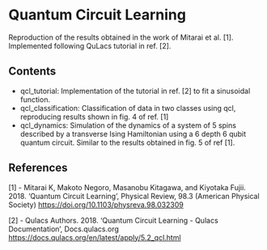 # Quantum Circuit Learning

Reproduction of the results obtained in the work of Mitarai et al. [1]. Implemented following QuLacs tutorial in ref. [2].

## Contents
- qcl_tutorial: Implementation of the tutorial in ref. [2] to fit a sinusoidal function.
- qcl_classification: Classification of data in two classes using qcl, reproducing results shown in fig. 4 of ref. [1]
- qcl_dynamics: Simulation of the dynamics of a system of 5 spins described by a transverse Ising Hamiltonian using a 6 depth 6 qubit quantum circuit. Similar to the results obtained in fig. 5 of ref [1].

## References
[1] - Mitarai K, Makoto Negoro, Masanobu Kitagawa, and Kiyotaka Fujii. 2018. ‘Quantum Circuit Learning’, Physical Review, 98.3 (American Physical Society) <https://doi.org/10.1103/physreva.98.032309>

[2] - Qulacs Authors. 2018. ‘Quantum Circuit Learning  - Qulacs  Documentation’, Docs.qulacs.org <https://docs.qulacs.org/en/latest/apply/5.2_qcl.html>

